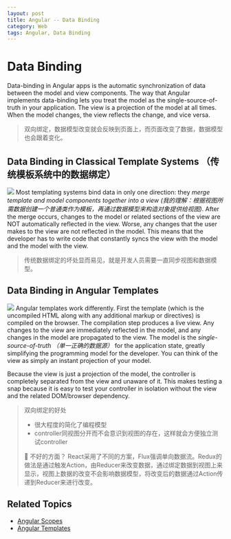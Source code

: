 ```yaml
---
layout: post
title: Angular -- Data Binding
category: Web
tags: Angular, Data Binding
---
```


# Data Binding

Data-binding in Angular apps is the automatic synchronization of data between the model and view components. The way that Angular implements data-binding lets you treat the model as the single-source-of-truth in your application. The view is a projection of the model at all times. When the model changes, the view reflects the change, and vice versa.

> 双向绑定，数据模型改变就会反映到页面上，而页面改变了数据，数据模型也会跟着变化。


## Data Binding in Classical Template Systems （传统模板系统中的数据绑定）

![](https://docs.angularjs.org/img/One_Way_Data_Binding.png)
Most templating systems bind data in only one direction: they _merge template and model components together into a view (我的理解：根据视图所需数据创建一个普通类作为模板，再通过数据模型来构造对象提供给视图)_. After the merge occurs, changes to the model or related sections of the view are NOT automatically reflected in the view. Worse, any changes that the user makes to the view are not reflected in the model. This means that the developer has to write code that constantly syncs the view with the model and the model with the view.

> 传统数据绑定的坏处显而易见，就是开发人员需要一直同步视图和数据模型。


## Data Binding in Angular Templates

![](https://docs.angularjs.org/img/Two_Way_Data_Binding.png)
Angular templates work differently. First the template (which is the uncompiled HTML along with any additional markup or directives) is compiled on the browser. The compilation step produces a live view. Any changes to the view are immediately reflected in the model, and any changes in the model are propagated to the view. The model is the _single-source-of-truth （单一正确的数据源）_ for the application state, greatly simplifying the programming model for the developer. You can think of the view as simply an instant projection of your model.

Because the view is just a projection of the model, the controller is completely separated from the view and unaware of it. This makes testing a snap because it is easy to test your controller in isolation without the view and the related DOM/browser dependency.

> 双向绑定的好处
> 
> - 很大程度的简化了编程模型
> - controller同视图分开而不会意识到视图的存在，这样就会方便独立测试controller
> 
> 🤔 不好的方面？
> React采用了不同的方案，Flux强调单向数据流。Redux的做法是通过触发Action，由Reducer来改变数据，通过绑定数据到视图上来显示，视图上数据的改变不会影响数据模型，将改变后的数据通过Action传递到Reducer来进行改变。


## Related Topics

-   [Angular Scopes](https://docs.angularjs.org/guide/scope)
-   [Angular Templates](https://docs.angularjs.org/guide/templates)

